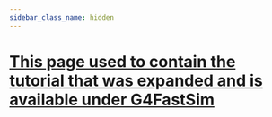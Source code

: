 ```yaml
---
sidebar_class_name: hidden
---
```


# **[This page used to contain the tutorial that was expanded and is available under G4FastSim](../G4FastSim/Step00_overview.md)**
